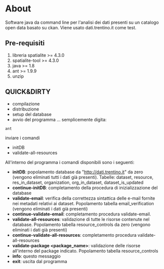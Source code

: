 # About

Software java da command line per l'analisi dei dati presenti su un catalogo open data basato su ckan.
Viene usato dati.trentino.it come test.


## Pre-requisiti

1. libreria spatialite >= 4.3.0
1. spatialite-tool >= 4.3.0
1. java >= 1.8
1. ant >= 1.9.9
1. unzip

## QUICK&DIRTY ##
- compilazione
- distribuzione
- setup del database
- avvio del programma
... semplicemente digita:

```
ant
```
inviare i comandi
- initDB
- validate-all-resources

All'interno del programma i comandi disponibili sono i seguenti:

 * **initDB**: popolamento database da "http://dati.trentino.it" da zero (vengono eliminati tutti i dati già presenti). Tabelle: dataset, resource, res_in_dataset, organization, org_in_dataset, dataset_is_updated
 * **continue-initDB**: completamento della procedura di inizializzazione del database
 * **validate-email**: verifica della correttezza sintattica delle e-mail fornite nei metadati relativi ai dataset. Popolamento tabella email_verification (vengono eliminati i dati già presenti)
 * **continue-validate-email**: completamento procedura validate-email.
 * **validate-all-resources**: validazione di tutte le risorse contenute nel database. Popolamento tabella resource_controls da zero (vengono eliminati i dati già presenti)
 * **continue-validate-all-resources**: completamento procedura validate-all-resources
 * **validate-package <package_name>**: validazione delle risorse all'interno del package indicato. Popolamento tabella resource_controls
 * **info**: questo messaggio
 * **exit**: uscita dal programma
